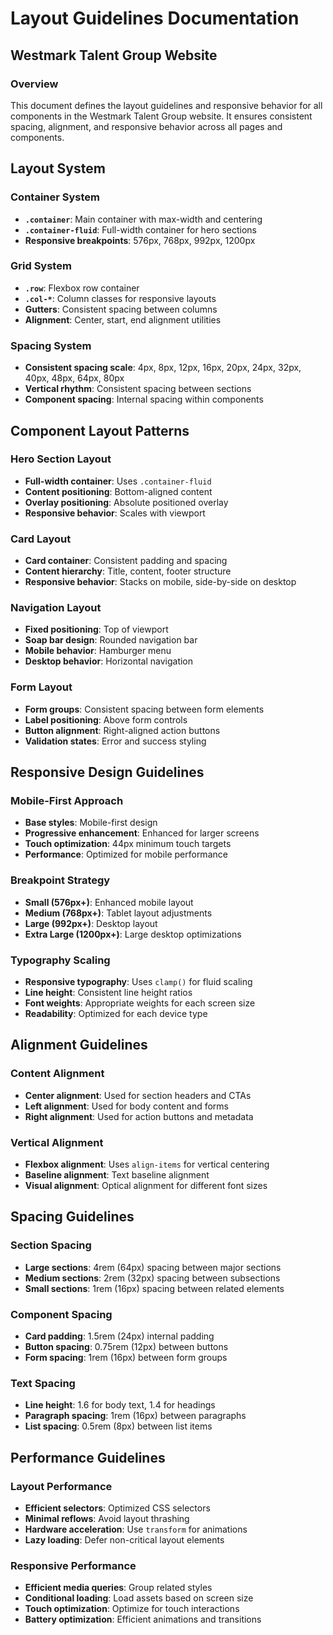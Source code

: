 # Layout Guidelines Documentation

## Westmark Talent Group Website

### Overview

This document defines the layout guidelines and responsive behavior for all components in the Westmark Talent Group website. It ensures consistent spacing, alignment, and responsive behavior across all pages and components.

## Layout System

### Container System
- **`.container`**: Main container with max-width and centering
- **`.container-fluid`**: Full-width container for hero sections
- **Responsive breakpoints**: 576px, 768px, 992px, 1200px

### Grid System
- **`.row`**: Flexbox row container
- **`.col-*`**: Column classes for responsive layouts
- **Gutters**: Consistent spacing between columns
- **Alignment**: Center, start, end alignment utilities

### Spacing System
- **Consistent spacing scale**: 4px, 8px, 12px, 16px, 20px, 24px, 32px, 40px, 48px, 64px, 80px
- **Vertical rhythm**: Consistent spacing between sections
- **Component spacing**: Internal spacing within components

## Component Layout Patterns

### Hero Section Layout
- **Full-width container**: Uses `.container-fluid`
- **Content positioning**: Bottom-aligned content
- **Overlay positioning**: Absolute positioned overlay
- **Responsive behavior**: Scales with viewport

### Card Layout
- **Card container**: Consistent padding and spacing
- **Content hierarchy**: Title, content, footer structure
- **Responsive behavior**: Stacks on mobile, side-by-side on desktop

### Navigation Layout
- **Fixed positioning**: Top of viewport
- **Soap bar design**: Rounded navigation bar
- **Mobile behavior**: Hamburger menu
- **Desktop behavior**: Horizontal navigation

### Form Layout
- **Form groups**: Consistent spacing between form elements
- **Label positioning**: Above form controls
- **Button alignment**: Right-aligned action buttons
- **Validation states**: Error and success styling

## Responsive Design Guidelines

### Mobile-First Approach
- **Base styles**: Mobile-first design
- **Progressive enhancement**: Enhanced for larger screens
- **Touch optimization**: 44px minimum touch targets
- **Performance**: Optimized for mobile performance

### Breakpoint Strategy
- **Small (576px+)**: Enhanced mobile layout
- **Medium (768px+)**: Tablet layout adjustments
- **Large (992px+)**: Desktop layout
- **Extra Large (1200px+)**: Large desktop optimizations

### Typography Scaling
- **Responsive typography**: Uses `clamp()` for fluid scaling
- **Line height**: Consistent line height ratios
- **Font weights**: Appropriate weights for each screen size
- **Readability**: Optimized for each device type

## Alignment Guidelines

### Content Alignment
- **Center alignment**: Used for section headers and CTAs
- **Left alignment**: Used for body content and forms
- **Right alignment**: Used for action buttons and metadata

### Vertical Alignment
- **Flexbox alignment**: Uses `align-items` for vertical centering
- **Baseline alignment**: Text baseline alignment
- **Visual alignment**: Optical alignment for different font sizes

## Spacing Guidelines

### Section Spacing
- **Large sections**: 4rem (64px) spacing between major sections
- **Medium sections**: 2rem (32px) spacing between subsections
- **Small sections**: 1rem (16px) spacing between related elements

### Component Spacing
- **Card padding**: 1.5rem (24px) internal padding
- **Button spacing**: 0.75rem (12px) between buttons
- **Form spacing**: 1rem (16px) between form groups

### Text Spacing
- **Line height**: 1.6 for body text, 1.4 for headings
- **Paragraph spacing**: 1rem (16px) between paragraphs
- **List spacing**: 0.5rem (8px) between list items

## Performance Guidelines

### Layout Performance
- **Efficient selectors**: Optimized CSS selectors
- **Minimal reflows**: Avoid layout thrashing
- **Hardware acceleration**: Use `transform` for animations
- **Lazy loading**: Defer non-critical layout elements

### Responsive Performance
- **Efficient media queries**: Group related styles
- **Conditional loading**: Load assets based on screen size
- **Touch optimization**: Optimize for touch interactions
- **Battery optimization**: Efficient animations and transitions